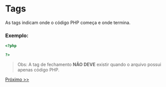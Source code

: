 # Tags

As tags indicam onde o código PHP começa e onde termina.

### Exemplo:

```php
<?php

?>
```

> Obs: A tag de fechamento **NÃO DEVE** existir quando o arquivo possui apenas código PHP.

[Próximo >>](https://github.com/agenciasys/as-capacita/blob/master/PHP-basico/ImprimindoEmTela.md#imprimindo-valores-em-tela)
